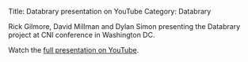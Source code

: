 Title: Databrary presentation on YouTube
Category: Databrary

Rick Gilmore, David Millman and Dylan Simon presenting the Databrary project at CNI conference in Washington DC. 

Watch the [full presentation on YouTube](http://www.youtube.com/watch?v=-Y4A2Pw_7AM&list=UUPJpmAY_xANov6p_7BFNPFQ).
